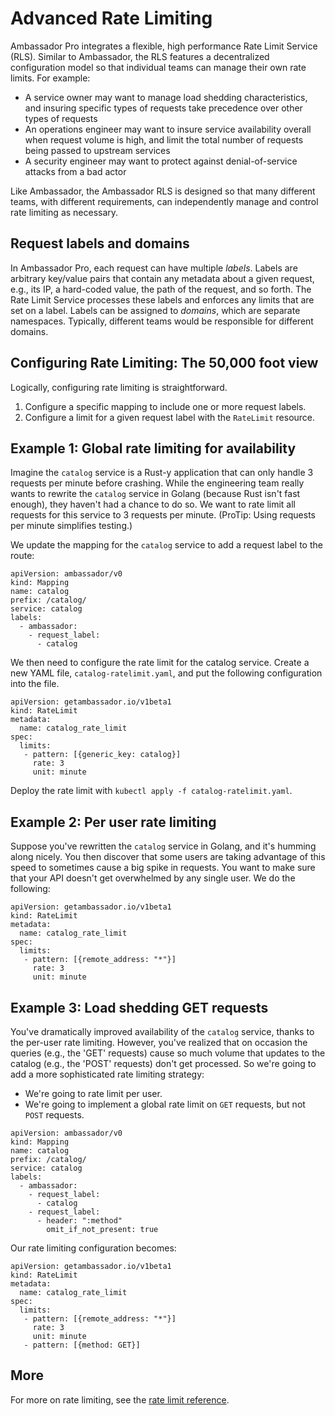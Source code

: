 # Advanced Rate Limiting

Ambassador Pro integrates a flexible, high performance Rate Limit Service (RLS). Similar to Ambassador, the RLS features a decentralized configuration model so that individual teams can manage their own rate limits. For example:

* A service owner may want to manage load shedding characteristics, and insuring specific types of requests take precedence over other types of requests
* An operations engineer may want to insure service availability overall when request volume is high, and limit the total number of requests being passed to upstream services
* A security engineer may want to protect against denial-of-service attacks from a bad actor

Like Ambassador, the Ambassador RLS is designed so that many different teams, with different requirements, can independently manage and control rate limiting as necessary.

## Request labels and domains

In Ambassador Pro, each request can have multiple *labels*. Labels are arbitrary key/value pairs that contain any metadata about a given request, e.g., its IP, a hard-coded value, the path of the request, and so forth. The Rate Limit Service processes these labels and enforces any limits that are set on a label. Labels can be assigned to *domains*, which are separate namespaces. Typically, different teams would be responsible for different domains.

## Configuring Rate Limiting: The 50,000 foot view

Logically, configuring rate limiting is straightforward.

1. Configure a specific mapping to include one or more request labels.
2. Configure a limit for a given request label with the `RateLimit` resource.

## Example 1: Global rate limiting for availability

Imagine the `catalog` service is a Rust-y application that can only handle 3 requests per minute before crashing. While the engineering team really wants to rewrite the `catalog` service in Golang (because Rust isn't fast enough), they haven't had a chance to do so. We want to rate limit all requests for this service to 3 requests per minute. (ProTip: Using requests per minute simplifies testing.)

We update the mapping for the `catalog` service to add a request label to the route:

```
apiVersion: ambassador/v0
kind: Mapping
name: catalog
prefix: /catalog/
service: catalog
labels:
  - ambassador:
    - request_label:
      - catalog
```

We then need to configure the rate limit for the catalog service. Create a new YAML file, `catalog-ratelimit.yaml`, and put the following configuration into the file.

```
apiVersion: getambassador.io/v1beta1
kind: RateLimit
metadata:
  name: catalog_rate_limit
spec:
  limits:
   - pattern: [{generic_key: catalog}]
     rate: 3
     unit: minute
```

Deploy the rate limit with `kubectl apply -f catalog-ratelimit.yaml`.

## Example 2: Per user rate limiting

Suppose you've rewritten the `catalog` service in Golang, and it's humming along nicely. You then discover that some users are taking advantage of this speed to sometimes cause a big spike in requests. You want to make sure that your API doesn't get overwhelmed by any single user. We do the following:

```
apiVersion: getambassador.io/v1beta1
kind: RateLimit
metadata:
  name: catalog_rate_limit
spec:
  limits:
   - pattern: [{remote_address: "*"}]
     rate: 3
     unit: minute
```

## Example 3: Load shedding GET requests

You've dramatically improved availability of the `catalog` service, thanks to the per-user rate limiting. However, you've realized that on occasion the queries (e.g., the 'GET' requests) cause so much volume that updates to the catalog (e.g., the 'POST' requests) don't get processed. So we're going to add a more sophisticated rate limiting strategy:

* We're going to rate limit per user.
* We're going to implement a global rate limit on `GET` requests, but not `POST` requests.

```
apiVersion: ambassador/v0
kind: Mapping
name: catalog
prefix: /catalog/
service: catalog
labels:
  - ambassador:
    - request_label:
      - catalog
    - request_label:
      - header: ":method"
        omit_if_not_present: true
```

Our rate limiting configuration becomes:

```
apiVersion: getambassador.io/v1beta1
kind: RateLimit
metadata:
  name: catalog_rate_limit
spec:
  limits:
   - pattern: [{remote_address: "*"}]
     rate: 3
     unit: minute
   - pattern: [{method: GET}]
```

## More

For more on rate limiting, see the [rate limit reference](/reference/rate-limits).